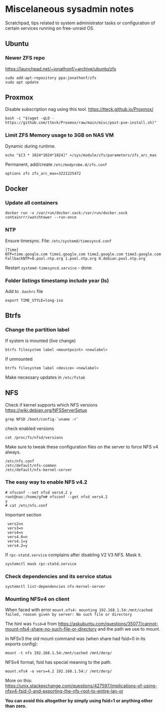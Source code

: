 # Miscelaneous sysadmin notes
Scratchpad, tips related to system administrator tasks or configuration of certain services running on free-unraid OS.

## Ubuntu

### Newer ZFS repo
https://launchpad.net/~jonathonf/+archive/ubuntu/zfs
```
sudo add-apt-repository ppa:jonathonf/zfs
sudo apt update
```

## Proxmox

Disable subscription nag using this tool. https://tteck.github.io/Proxmox/

```
bash -c "$(wget -qLO - https://github.com/tteck/Proxmox/raw/main/misc/post-pve-install.sh)"
```

### Limit ZFS Memory usage to 3GB on NAS VM

Dynamic during runtime.
```
echo "$[3 * 1024*1024*1024]" >/sys/module/zfs/parameters/zfs_arc_max
```

Permanent, add/create `/etc/modprobe.d/zfs.conf`
```
options zfs zfs_arc_max=3221225472
```

## Docker
### Update all containers

```
docker run -v /var/run/docker.sock:/var/run/docker.sock containrrr/watchtower --run-once
```


### NTP

Ensure timesync. File: `/etc/systemd/timesyncd.conf`
```
[Time]
NTP=time.google.com time1.google.com time2.google.com time3.google.com
FallbackNTP=0.pool.ntp.org 1.pool.ntp.org 0.debian.pool.ntp.org
```

Restart `systemd-timesyncd.service` - done.

### Folder listings timestamp include year (ls)

Add to `.bashrc` file
```
export TIME_STYLE=long-iso
```

## Btrfs

### Change the partition label

If system is mounted (live change)
```
btrfs filesystem label <mountpoint> <newlabel>
```

If unmounted
```
btrfs filesystem label <device> <newlabel>
```

Make necessary updates in `/etc/fstab`

## NFS

Check if kernel supports which NFS versions
https://wiki.debian.org/NFSServerSetup

```
grep NFSD /boot/config-`uname -r`
```

check enabled versions
```
cat /proc/fs/nfsd/versions
```

Make sure to tweak these configuration files on the server to force NFS v4 always.

```
/etc/nfs.conf
/etc/default/nfs-common
/etc/default/nfs-kernel-server
```

### The easy way to enable NFS v4.2

```
# nfsconf --set nfsd vers4.2 y
root@nas:/home/gfm# nfsconf --get nfsd vers4.2
y
# cat /etc/nfs.conf
```

Important section
```
 vers2=n
 vers3=n
 vers4=n
 vers4.0=n
 vers4.1=y
 vers4.2=y
```

If `rpc-statd.service` complains after disabling V2 V3 NFS. Mask it.

```
systemctl mask rpc-statd.service
```

### Check dependencies and its service status

```
systemctl list-dependencies nfs-kernel-server
```

### Mounting NFSv4 on client 

When faced with error `mount.nfs4: mounting 192.168.1.54:/mnt/cached failed, reason given by server: No such file or directory`

The hint was `fsid=0` from https://askubuntu.com/questions/35077/cannot-mount-nfs4-share-no-such-file-or-directory and the path we use to mount.

In NFSv3 the old mount command was (when share had fsid=0 in its exports config):
```
mount -t nfs 192.168.1.54:/mnt/cached /mnt/derp/ 
```

NFSv4 format, fsid has special meaning to the path.

```
mount.nfs4 -o vers=4.2 192.168.1.54:/ /mnt/derp/
```

More on this: https://unix.stackexchange.com/questions/427597/implications-of-using-nfsv4-fsid-0-and-exporting-the-nfs-root-to-entire-lan-or

**You can avoid this altogether by simply using fsid=1 or anything other than zero.**